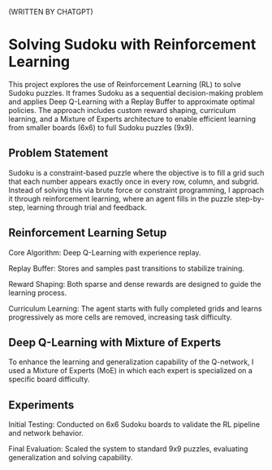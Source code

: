 (WRITTEN BY CHATGPT)
# Solving Sudoku with Reinforcement Learning

This project explores the use of Reinforcement Learning (RL) to solve Sudoku puzzles. It frames Sudoku as a sequential decision-making problem and applies Deep Q-Learning with a Replay Buffer to approximate optimal policies. The approach includes custom reward shaping, curriculum learning, and a Mixture of Experts architecture to enable efficient learning from smaller boards (6x6) to full Sudoku puzzles (9x9).

## Problem Statement

Sudoku is a constraint-based puzzle where the objective is to fill a grid such that each number appears exactly once in every row, column, and subgrid. Instead of solving this via brute force or constraint programming, I approach it through reinforcement learning, where an agent fills in the puzzle step-by-step, learning through trial and feedback.

## Reinforcement Learning Setup

Core Algorithm: Deep Q-Learning with experience replay.

Replay Buffer: Stores and samples past transitions to stabilize training.

Reward Shaping: Both sparse and dense rewards are designed to guide the learning process.

Curriculum Learning: The agent starts with fully completed grids and learns progressively as more cells are removed, increasing task difficulty.

## Deep Q-Learning with Mixture of Experts

To enhance the learning and generalization capability of the Q-network, I used a Mixture of Experts (MoE) in which each expert is specialized on a specific board difficulty.

## Experiments

Initial Testing: Conducted on 6x6 Sudoku boards to validate the RL pipeline and network behavior.

Final Evaluation: Scaled the system to standard 9x9 puzzles, evaluating generalization and solving capability.

